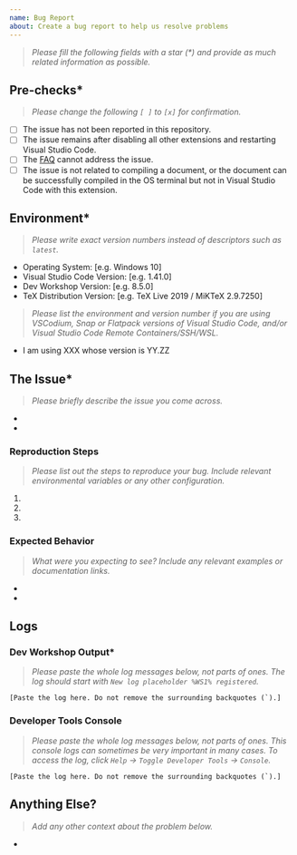 ```yaml
---
name: Bug Report
about: Create a bug report to help us resolve problems
---
```


> _Please fill the following fields with a star (\*) and provide as much related information as possible._

## Pre-checks\*

> _Please change the following `[ ]` to `[x]` for confirmation._

- [ ] The issue has not been reported in this repository.
- [ ] The issue remains after disabling all other extensions and restarting Visual Studio Code.
- [ ] The [FAQ](https://github.com/khulnasoft/devenv/wiki/FAQ) cannot address the issue.
- [ ] The issue is not related to compiling a document, or the document can be successfully compiled in the OS terminal but not in Visual Studio Code with this extension.

## Environment\*

> _Please write exact version numbers instead of descriptors such as `latest`._

- Operating System: [e.g. Windows 10]
- Visual Studio Code Version: [e.g. 1.41.0]
- Dev Workshop Version: [e.g. 8.5.0]
- TeX Distribution Version: [e.g. TeX Live 2019 / MiKTeX 2.9.7250]

> _Please list the environment and version number if you are using VSCodium, Snap or Flatpack versions of Visual Studio Code, and/or Visual Studio Code Remote Containers/SSH/WSL._

- I am using XXX whose version is YY.ZZ

## The Issue\*

> _Please briefly describe the issue you come across._

-
-

### Reproduction Steps

> _Please list out the steps to reproduce your bug. Include relevant environmental variables or any other configuration._

1.
2.
3.

### Expected Behavior

> _What were you expecting to see? Include any relevant examples or documentation links._

-
-

## Logs

### Dev Workshop Output\*

> _Please paste the whole log messages below, not parts of ones. The log should start with `New log placeholder %WS1% registered`._

```
[Paste the log here. Do not remove the surrounding backquotes (`).]
```

### Developer Tools Console

> _Please paste the whole log messages below, not parts of ones. This console logs can sometimes be very important in many cases. To access the log, click `Help` -> `Toggle Developer Tools` -> `Console`._

```
[Paste the log here. Do not remove the surrounding backquotes (`).]
```

## Anything Else?

> _Add any other context about the problem below._

-
